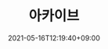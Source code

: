 ---
title: "아카이브"
date: 2021-05-16T12:19:40+09:00
type: "archive"
description: Archive Page
titleWrap: wrap
---